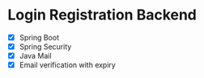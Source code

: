 # Login Registration Backend

- [x] Spring Boot
- [x] Spring Security
- [x] Java Mail
- [x] Email verification with expiry
